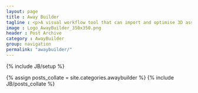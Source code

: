 ```yaml
---
layout: page
title : Away Builder
tagline : <p>A visual workflow tool that can import and optimise 3D assets from a variety of sources. Away Builder allows you to live preview all aspects of a 3D scene, create new scene setups and adjust a multitude of settings and parameters. The final result is saved as an <a href="/awdformat">AWD file</a> optimised for production use in an Away3D project.</p><p>To find out more on Away Builder, please visit our <a href="/awaybuilder/about/">About page</a> or try it right here in the browser with our <a href="/awaybuilder/live-tool">Live Tool</a></p>
image : Logo_AwayBuilder_350x350.png
header : Post Archive
category : AwayBuilder
group: navigation
permalink: "awaybuilder/"
---
```

{% include JB/setup %}

{% assign posts_collate = site.categories.awaybuilder %}
{% include JB/posts_collate %}

